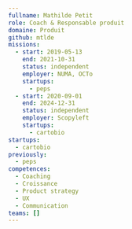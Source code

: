 ```yaml
---
fullname: Mathilde Petit
role: Coach & Responsable produit
domaine: Produit
github: mtlde
missions:
  - start: 2019-05-13
    end: 2021-10-31
    status: independent
    employer: NUMA, OCTo
    startups:
      - peps
  - start: 2020-09-01
    end: 2024-12-31
    status: independent
    employer: Scopyleft
    startups:
      - cartobio
startups:
  - cartobio
previously:
  - peps
competences:
  - Coaching
  - Croissance
  - Product strategy
  - UX
  - Communication
teams: []
---
```

